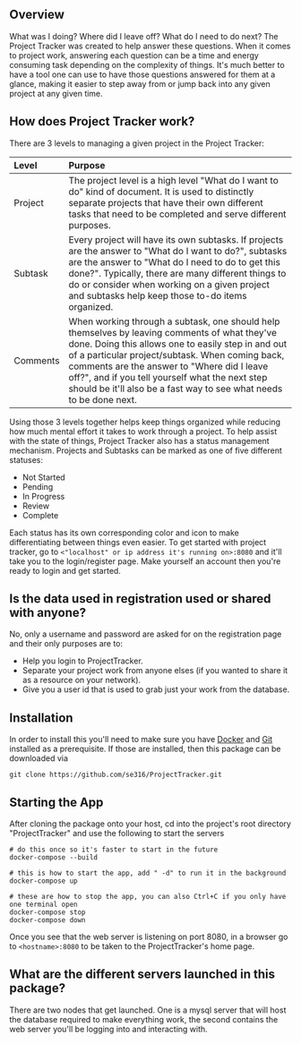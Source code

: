 ## Overview

What was I doing? Where did I leave off? What do I need to do next? The Project Tracker was created to help answer these questions. When it comes to project work, answering each question can be a time and energy consuming task depending on the complexity of things. It's much better to have a tool one can use to have those questions answered for them at a glance, making it easier to step away from or jump back into any given project at any given time. 

## How does Project Tracker work? 

There are 3 levels to managing a given project in the Project Tracker:

| Level | Purpose
|:- |:-
| Project | The project level is a high level "What do I want to do" kind of document. It is used to distinctly separate projects that have their own different tasks that need to be completed and serve different purposes. 
| Subtask | Every project will have its own subtasks. If projects are the answer to "What do I want to do?", subtasks are the answer to "What do I need to do to get this done?". Typically, there are many different things to do or consider when working on a given project and subtasks help keep those to-do items organized. 
| Comments | When working through a subtask, one should help themselves by leaving comments of what they've done. Doing this allows one to easily step in and out of a particular project/subtask. When coming back, comments are the answer to "Where did I leave off?", and if you tell yourself what the next step should be it'll also be a fast way to see what needs to be done next. 

Using those 3 levels together helps keep things organized while reducing how much mental effort it takes to work through a project. To help assist with the state of things, Project Tracker also has a status management mechanism. Projects and Subtasks can be marked as one of five different statuses:

- Not Started
- Pending
- In Progress
- Review
- Complete

Each status has its own corresponding color and icon to make differentiating between things even easier. To get started with project tracker, go to ```<"localhost" or ip address it's running on>:8080``` and it'll take you to the login/register page. Make yourself an account then you're ready to login and get started. 

## Is the data used in registration used or shared with anyone?

No, only a username and password are asked for on the registration page and their only purposes are to:

- Help you login to ProjectTracker.
- Separate your project work from anyone elses (if you wanted to share it as a resource on your network).
- Give you a user id that is used to grab just your work from the database.

## Installation

In order to install this you'll need to make sure you have [Docker](https://docs.docker.com/get-docker/) and [Git](https://git-scm.com/downloads) installed as a prerequisite. If those are installed, then this package can be downloaded via

```
git clone https://github.com/se316/ProjectTracker.git
```

## Starting the App

After cloning the package onto your host, cd into the project's root directory "ProjectTracker" and use the following to start the servers

```
# do this once so it's faster to start in the future
docker-compose --build

# this is how to start the app, add " -d" to run it in the background
docker-compose up

# these are how to stop the app, you can also Ctrl+C if you only have one terminal open
docker-compose stop
docker-compose down
```

Once you see that the web server is listening on port 8080, in a browser go to ```<hostname>:8080``` to be taken to the ProjectTracker's home page. 

## What are the different servers launched in this package? 

There are two nodes that get launched. One is a mysql server that will host the database required to make everything work, the second contains the web server you'll be logging into and interacting with. 
